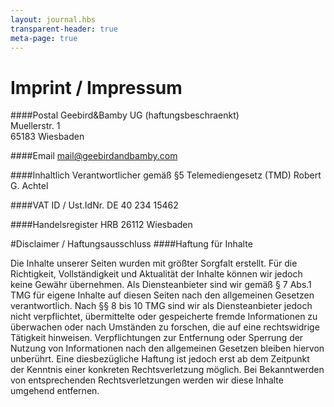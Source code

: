 ```yaml
---
layout: journal.hbs
transparent-header: true
meta-page: true
---
```


# Imprint / Impressum
####Postal
Geebird&Bamby UG (haftungsbeschraenkt)<br>
Muellerstr. 1<br>
65183 Wiesbaden

####Email
mail@geebirdandbamby.com

####Inhaltlich Verantwortlicher gemäß §5 Telemediengesetz (TMD)
Robert G. Achtel


####VAT ID / Ust.IdNr.
DE 40 234 15462

####Handelsregister
HRB 26112 Wiesbaden

#Disclaimer / Haftungsausschluss
####Haftung für Inhalte

Die Inhalte unserer Seiten wurden mit größter Sorgfalt erstellt. Für die Richtigkeit, Vollständigkeit und Aktualität der Inhalte können wir jedoch keine Gewähr übernehmen. Als Diensteanbieter sind wir gemäß § 7 Abs.1 TMG für eigene Inhalte auf diesen Seiten nach den allgemeinen Gesetzen verantwortlich. Nach §§ 8 bis 10 TMG sind wir als Diensteanbieter jedoch nicht verpflichtet, übermittelte oder gespeicherte fremde Informationen zu überwachen oder nach Umständen zu forschen, die auf eine rechtswidrige Tätigkeit hinweisen. Verpflichtungen zur Entfernung oder Sperrung der Nutzung von Informationen nach den allgemeinen Gesetzen bleiben hiervon unberührt. Eine diesbezügliche Haftung ist jedoch erst ab dem Zeitpunkt der Kenntnis einer konkreten Rechtsverletzung möglich. Bei Bekanntwerden von entsprechenden Rechtsverletzungen werden wir diese Inhalte umgehend entfernen.
